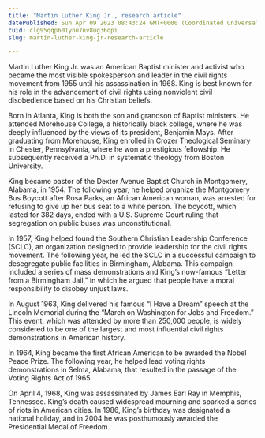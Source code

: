 ```yaml
---
title: "Martin Luther King Jr., research article"
datePublished: Sun Apr 09 2023 08:43:24 GMT+0000 (Coordinated Universal Time)
cuid: clg95qqp601ynu7nv8ug36opi
slug: martin-luther-king-jr-research-article

---
```


Martin Luther King Jr. was an American Baptist minister and activist who became the most visible spokesperson and leader in the civil rights movement from 1955 until his assassination in 1968. King is best known for his role in the advancement of civil rights using nonviolent civil disobedience based on his Christian beliefs.

Born in Atlanta, King is both the son and grandson of Baptist ministers. He attended Morehouse College, a historically black college, where he was deeply influenced by the views of its president, Benjamin Mays. After graduating from Morehouse, King enrolled in Crozer Theological Seminary in Chester, Pennsylvania, where he won a prestigious fellowship. He subsequently received a Ph.D. in systematic theology from Boston University.

King became pastor of the Dexter Avenue Baptist Church in Montgomery, Alabama, in 1954. The following year, he helped organize the Montgomery Bus Boycott after Rosa Parks, an African American woman, was arrested for refusing to give up her bus seat to a white person. The boycott, which lasted for 382 days, ended with a U.S. Supreme Court ruling that segregation on public buses was unconstitutional.

In 1957, King helped found the Southern Christian Leadership Conference (SCLC), an organization designed to provide leadership for the civil rights movement. The following year, he led the SCLC in a successful campaign to desegregate public facilities in Birmingham, Alabama. This campaign included a series of mass demonstrations and King’s now-famous “Letter from a Birmingham Jail,” in which he argued that people have a moral responsibility to disobey unjust laws.

In August 1963, King delivered his famous “I Have a Dream” speech at the Lincoln Memorial during the “March on Washington for Jobs and Freedom.” This event, which was attended by more than 250,000 people, is widely considered to be one of the largest and most influential civil rights demonstrations in American history.

In 1964, King became the first African American to be awarded the Nobel Peace Prize. The following year, he helped lead voting rights demonstrations in Selma, Alabama, that resulted in the passage of the Voting Rights Act of 1965.

On April 4, 1968, King was assassinated by James Earl Ray in Memphis, Tennessee. King’s death caused widespread mourning and sparked a series of riots in American cities. In 1986, King’s birthday was designated a national holiday, and in 2004 he was posthumously awarded the Presidential Medal of Freedom.